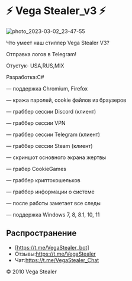 # ⚡️  Vega Stealer_v3 ⚡️

![photo_2023-03-02_23-47-55](https://user-images.githubusercontent.com/122555617/222602023-7c8c0b20-a1a3-4e97-b4d4-0034da80f5e1.jpg)

Что умеет наш стиллер Vega Stealer V3?

Отправка логов в Telegram!

Отустук- USA,RUS,MIX

Разработка:С#

— поддержка Chromium, Firefox

— кража паролей, cookie файлов из браузеров

— граббер сессии Discord (клиент)

— граббер сессии VPN

— граббер сессии Telegram (клиент)

— граббер сессии Steam (клиент)

— скриншот основного экрана жертвы

— грабер CookieGames

— граббер криптокошельков

— граббер информации о системе

— после работы заметает все следы

— поддержка Windows 7, 8, 8.1, 10, 11
## Распространение

- [https://t.me/VegaStealer_bot]
- Отзывы:https://t.me/VegaStealer
- Чат:https://t.me/VegaStealer_Chat

© 2010 Vega Stealer

